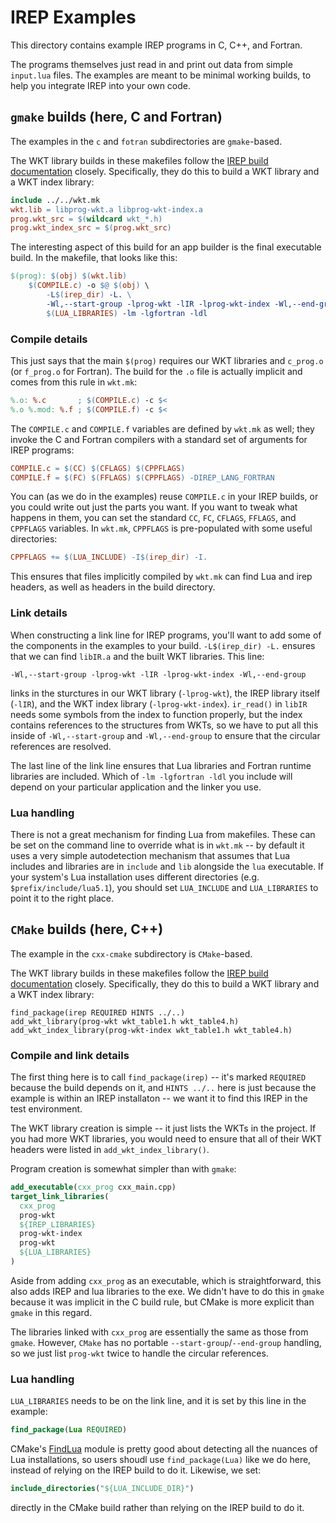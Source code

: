 # IREP Examples

This directory contains example IREP programs in C, C++, and Fortran.

The programs themselves just read in and print out data from simple
`input.lua` files. The examples are meant to be minimal working builds,
to help you integrate IREP into your own code.

## `gmake` builds (here, C and Fortran)

The examples in the `c` and `fotran` subdirectories are `gmake`-based.

The WKT library builds in these makefiles follow the
[IREP build documentation](https://irep.readthedocs.io/en/latest/build.html#gnu-make)
closely. Specifically, they do this to build a WKT library and a WKT
index library:

```makefile
include ../../wkt.mk
wkt.lib = libprog-wkt.a libprog-wkt-index.a
prog.wkt_src = $(wildcard wkt_*.h)
prog.wkt_index_src = $(prog.wkt_src)
```

The interesting aspect of this build for an app builder is the final
executable build. In the makefile, that looks like this:

```makefile
$(prog): $(obj) $(wkt.lib)
    $(COMPILE.c) -o $@ $(obj) \
        -L$(irep_dir) -L. \
        -Wl,--start-group -lprog-wkt -lIR -lprog-wkt-index -Wl,--end-group \
        $(LUA_LIBRARIES) -lm -lgfortran -ldl
```

### Compile details

This just says that the main `$(prog)` requires our WKT libraries and
`c_prog.o` (or `f_prog.o` for Fortran). The build for the `.o` file is
actually implicit and comes from this rule in `wkt.mk`:

```makefile
%.o: %.c       ; $(COMPILE.c) -c $<
%.o %.mod: %.f ; $(COMPILE.f) -c $<
```

The `COMPILE.c` and `COMPILE.f` variables are defined by `wkt.mk` as
well; they invoke the C and Fortran compilers with a standard set of
arguments for IREP programs:

```makefile
COMPILE.c = $(CC) $(CFLAGS) $(CPPFLAGS)
COMPILE.f = $(FC) $(FFLAGS) $(CPPFLAGS) -DIREP_LANG_FORTRAN
```

You can (as we do in the examples) reuse `COMPILE.c` in your IREP builds,
or you could write out just the parts you want. If you want to tweak what
happens in them, you can set the standard `CC`, `FC`, `CFLAGS`, `FFLAGS`,
and `CPPFLAGS` variables. In `wkt.mk`, `CPPFLAGS` is pre-populated with
some useful directories:

```makefile
CPPFLAGS += $(LUA_INCLUDE) -I$(irep_dir) -I.
```

This ensures that files implicitly compiled by `wkt.mk` can find Lua and
irep headers, as well as headers in the build directory.

### Link details

When constructing a link line for IREP programs, you'll want to add some
of the components in the examples to your build. `-L$(irep_dir) -L.`
ensures that we can find `libIR.a` and the built WKT libraries. This line:

```
-Wl,--start-group -lprog-wkt -lIR -lprog-wkt-index -Wl,--end-group
```

links in the sturctures in our WKT library (`-lprog-wkt`), the IREP
library itself (`-lIR`), and the WKT index library (`-lprog-wkt-index`).
`ir_read()` in `libIR` needs some symbols from the index to function
properly, but the index contains references to the structures from WKTs,
so we have to put all this inside of `-Wl,--start-group` and
`-Wl,--end-group` to ensure that the circular references are resolved.

The last line of the link line ensures that Lua libraries and Fortran
runtime libraries are included. Which of `-lm -lgfortran -ldl` you
include will depend on your particular application and the linker you
use.

### Lua handling

There is not a great mechanism for finding Lua from makefiles. These can
be set on the command line to override what is in `wkt.mk` -- by default
it uses a very simple autodetection mechanism that assumes that Lua
includes and libraries are in `include` and `lib` alongside the `lua`
executable. If your system's Lua installation uses different directories
(e.g. `$prefix/include/lua5.1`), you should set `LUA_INCLUDE` and
`LUA_LIBRARIES` to point it to the right place.

## `CMake` builds (here, C++)

The example in the `cxx-cmake` subdirectory is `CMake`-based.


The WKT library builds in these makefiles follow the
[IREP build documentation](https://irep.readthedocs.io/en/latest/build.html#cmake)
closely. Specifically, they do this to build a WKT library and a WKT
index library:

```
find_package(irep REQUIRED HINTS ../..)
add_wkt_library(prog-wkt wkt_table1.h wkt_table4.h)
add_wkt_index_library(prog-wkt-index wkt_table1.h wkt_table4.h)
```

### Compile and link details

The first thing here is to call `find_package(irep)` -- it's marked
`REQUIRED` because the build depends on it, and `HINTS ../..` here is
just because the example is within an IREP installaton -- we want it to
find this IREP in the test environment.

The WKT library creation is simple -- it just lists the WKTs in the
project. If you had more WKT libraries, you would need to ensure that all
of their WKT headers were listed in `add_wkt_index_library()`.

Program creation is somewhat simpler than with `gmake`:

```cmake
add_executable(cxx_prog cxx_main.cpp)
target_link_libraries(
  cxx_prog
  prog-wkt
  ${IREP_LIBRARIES}
  prog-wkt-index
  prog-wkt
  ${LUA_LIBRARIES}
)
```

Aside from adding `cxx_prog` as an executable, which is straightforward, this
also adds IREP and lua libraries to the exe. We didn't have to do this in
`gmake` because it was implicit in the C build rule, but CMake is more explicit
than `gmake` in this regard.

The libraries linked with `cxx_prog` are essentially the same as those
from `gmake`. However, `CMake` has no portable
`--start-group`/`--end-group` handling, so we just list `prog-wkt` twice
to handle the circular references.

### Lua handling

`LUA_LIBRARIES` needs to be on the link line, and it is set by this line
in the example:

```cmake
find_package(Lua REQUIRED)
```

CMake's
[FindLua](https://cmake.org/cmake/help/latest/module/FindLua.html) module
is pretty good about detecting all the nuances of Lua installations, so
users shoudl use `find_package(Lua)` like we do here, instead of relying
on the IREP build to do it.  Likewise, we set:

```cmake
include_directories("${LUA_INCLUDE_DIR}")
```

directly in the CMake build rather than relying on the IREP build to do
it.
